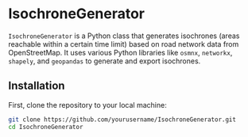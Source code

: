 # IsochroneGenerator

`IsochroneGenerator` is a Python class that generates isochrones (areas reachable within a certain time limit) based on road network data from OpenStreetMap. It uses various Python libraries like `osmnx`, `networkx`, `shapely`, and `geopandas` to generate and export isochrones.

## Installation

First, clone the repository to your local machine:

```bash
git clone https://github.com/yourusername/IsochroneGenerator.git
cd IsochroneGenerator
